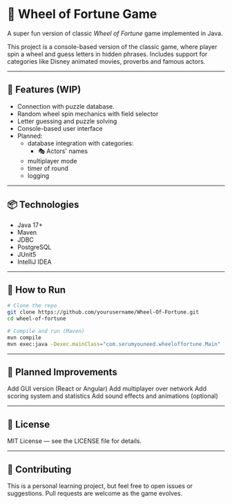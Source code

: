 # 🎡 Wheel of Fortune Game

A super fun version of classic *Wheel of Fortune* game implemented in Java.

This project is a console-based version of the classic game, where player spin a wheel and guess letters in hidden phrases. Includes support for categories like Disney animated movies, proverbs and famous actors.

---

## 🚀 Features (WIP)

- Connection with puzzle database. 
- Random wheel spin mechanics with field selector
- Letter guessing and puzzle solving
- Console-based user interface
- Planned:
  - database integration with categories:
    - 🎭 Actors' names
  - multiplayer mode
  - timer of round
  - logging

---

## 📦 Technologies

- Java 17+
- Maven
- JDBC
- PostgreSQL
- JUnit5
- IntelliJ IDEA

---

## 🧪 How to Run

```bash
# Clone the repo
git clone https://github.com/yourusername/Wheel-Of-Fortune.git
cd wheel-of-fortune

# Compile and run (Maven)
mvn compile
mvn exec:java -Dexec.mainClass="com.serumyouneed.wheeloffortune.Main"
```

---

## 📌 Planned Improvements

 Add GUI version (React or Angular)
 Add multiplayer over network
 Add scoring system and statistics
 Add sound effects and animations (optional)

---

## 📄 License

MIT License — see the LICENSE file for details.

---

## 🤝 Contributing
This is a personal learning project, but feel free to open issues or suggestions. Pull requests are welcome as the game evolves.

